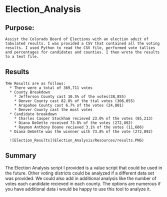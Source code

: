 # Election_Analysis

## Purpose:
    Assist the Colorado Board of Elections with an election aduit of tabulated results. I was provided a CSV that contained all the voting results. I used Python to read the CSV file, performed vote tallies and percentages for candidates and counties. I then wrote the results to a text file.

## Results
    THe Results are as follows:
      * There were a total of 369,711 votes 
      * County Breakdown
        * Jefferson County cast 10.5% of the votes(38,855)
        * Denver County cast 82.8% of the ttal votes (306,055)
        * Arapahoe County cast 6.7% of the votes (24,801)
        * Denver County cast the most votes
      * Candidate breakdown
        * Charles Casper Stockham recieved 23.0% of the votes (85,213)
        * Diana DeGette received 73.8% of the votes (272,892)
        * Raymon Anthony Doane recieved 3.1% of the votes (11,606)
      * Diana DeGette was the winnner with 73.8% of the vote (272,892)
      
      ![Election_Results](Election_Analysis/Resources/results.PNG)
   
## Summary
  The Election Analysis script I provided is a value script that could be used in the future. Other voting districts could be analyzed if a different data set was provided. 
  We could also add in additional analysis like the number of votes each candidate recieved in each county. The options are numerous if you have additional data i would be happy     to use this tool to analyze it.  

